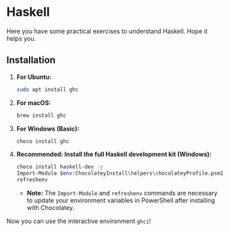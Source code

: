 # Haskell

Here you have some practical exercises to understand Haskell. Hope it helps you.

## Installation

1.  **For Ubuntu:**

    ```bash
    sudo apt install ghc
    ```

2.  **For macOS:**

    ```bash
    brew install ghc
    ```

3.  **For Windows (Basic):**

    ```bash
    choco install ghc
    ```

4.  **Recommended: Install the full Haskell development kit (Windows):**

    ```bash
    choco install haskell-dev -y
    Import-Module $env:ChocolateyInstall\helpers\chocolateyProfile.psm1
    refreshenv
    ```

    * **Note:** The `Import-Module` and `refreshenv` commands are necessary to update your environment variables in PowerShell after installing with Chocolatey.

Now you can use the interactive environment `ghci`!